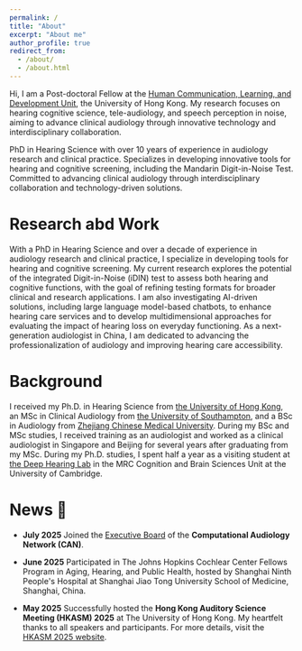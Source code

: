```yaml
---
permalink: /
title: "About"
excerpt: "About me"
author_profile: true
redirect_from: 
  - /about/
  - /about.html
---
```


Hi, I am a Post-doctoral Fellow at the [Human Communication, Learning, and Development Unit](https://web.edu.hku.hk/unit/human-communication-learning-and-development), the University of Hong Kong. My research focuses on hearing cognitive science, tele-audiology, and speech perception in noise, aiming to advance clinical audiology through innovative technology and interdisciplinary collaboration.

PhD in Hearing Science with over 10 years of experience in audiology research and clinical practice. Specializes in developing innovative tools for hearing and cognitive screening, including the Mandarin Digit-in-Noise Test. Committed to advancing clinical audiology through interdisciplinary collaboration and technology-driven solutions.

Research abd Work
======
With a PhD in Hearing Science and over a decade of experience in audiology research and clinical practice, I specialize in developing tools for hearing and cognitive screening. My current research explores the potential of the integrated Digit-in-Noise (iDIN) test to assess both hearing and cognitive functions, with the goal of refining testing formats for broader clinical and research applications. I am also investigating AI-driven solutions, including large language model-based chatbots, to enhance hearing care services and to develop multidimensional approaches for evaluating the impact of hearing loss on everyday functioning. As a next-generation audiologist in China, I am dedicated to advancing the professionalization of audiology and improving hearing care accessibility.

Background
======
I received my Ph.D. in Hearing Science from [the University of Hong Kong](https://web.edu.hku.hk/unit/human-communication-learning-and-development), an MSc in Clinical Audiology from [the University of Southampton](https://www.southampton.ac.uk/courses/audiology-with-clinical-placement-masters-msc), and a BSc in Audiology from [Zhejiang Chinese Medical University](https://www.zcmu.edu.cn/english/). During my BSc and MSc studies, I received training as an audiologist and worked as a clinical audiologist in Singapore and Beijing for several years after graduating from my MSc. During my Ph.D. studies, I spent half a year as a visiting student at [the Deep Hearing Lab](https://www.deephearinglab.com/home) in the MRC Cognition and Brain Sciences Unit at the University of Cambridge.

News 📢
======
- **July 2025** Joined the [Executive Board](https://computationalaudiology.com/about/#ExecutiveBoard) of the **Computational Audiology Network (CAN)**.

- **June 2025** Participated in The Johns Hopkins Cochlear Center Fellows Program in Aging, Hearing, and Public Health, hosted by Shanghai Ninth People's Hospital at Shanghai Jiao Tong University School of Medicine, Shanghai, China.

- **May 2025**  Successfully hosted the **Hong Kong Auditory Science Meeting (HKASM) 2025** at The University of Hong Kong. My heartfelt thanks to all speakers and participants. For more details, visit the [HKASM 2025 website](https://sites.google.com/view/hkasm2025/home).





